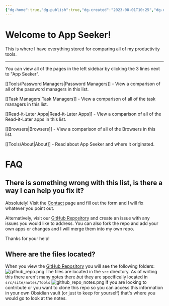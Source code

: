 ```yaml
---
{"dg-home":true,"dg-publish":true,"dg-created":"2023-08-01T10:25","dg-updated":"2023-08-08T08:38","title":null,"dg-path":"Welcome Home.md","dg-pinned":true,"permalink":"/welcome-home/","pinned":true,"tags":["gardenEntry"],"dgPassFrontmatter":true,"created":"2023-08-01T10:25","updated":"2023-08-08T08:38"}
---
```


# Welcome to App Seeker!
This is where I have everything stored for comparing all of my productivity tools.

---
You can view all of the pages in the left sidebar by clicking the 3 lines next to "App Seeker".

[[Tools/Password Managers\|Password Managers]] - View a comparison of all of the password managers in this list.

[[Task Managers\|Task Managers]] - View a comparison of all of the task managers in this list.

[[Read-it-Later Apps\|Read-it-Later Apps]] - View a comparison of all of the Read-it-Later apps in this list.

[[Browsers\|Browsers]] - View a comparison of all of the Browsers in this list.

[[Tools/About\|About]] - Read about App Seeker and where it originated.

# FAQ
## There is something wrong with this list, is there a way I can help you fix it?
Absolutely! Visit the [Contact](https://forms.fillout.com/t/qMsPWCewKVus) page and fill out the form and I will fix whatever you point out. 

Alternatively, visit our [GitHub Repository](https://github.com/DudeThatsErin/App-Seeker) and create an issue with any issues you would like to address. You can also fork the repo and add your own apps or changes and I will merge them into my own repo.

Thanks for your help!
## Where are the files located?
When you view the [GitHub Repository](https://github.com/DudeThatsErin/App-Seeker) you will see the following folders:
![github_repo.png](/img/user/Tools/images/github_repo.png)
The files are located in the `src` directory. As of writing this there aren't many notes there *but* they are specifically located in `src/site/notes/Tools`
![github_repo_notes.png](/img/user/Tools/images/github_repo_notes.png)
If you are looking to contribute or you want to clone this repo so you can access this information in your own Obsidian vault (or just to keep for yourself) that's where you would go to look at the notes.